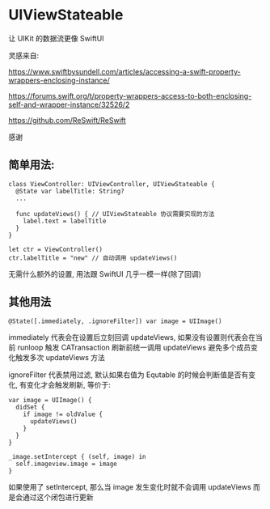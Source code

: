 # UIViewStateable

让 UIKit 的数据流更像 SwiftUI

灵感来自: 

https://www.swiftbysundell.com/articles/accessing-a-swift-property-wrappers-enclosing-instance/

https://forums.swift.org/t/property-wrappers-access-to-both-enclosing-self-and-wrapper-instance/32526/2

https://github.com/ReSwift/ReSwift

感谢

## 简单用法:

```
class ViewController: UIViewController, UIViewStateable {
  @State var labelTitle: String?
  ...
  
  func updateViews() { // UIViewStateable 协议需要实现的方法
    label.text = labelTitle
  }
}

let ctr = ViewController()
ctr.labelTitle = "new" // 自动调用 updateViews()
```

无需什么额外的设置, 用法跟 SwiftUI 几乎一模一样(除了回调)

## 其他用法
```
@State([.immediately, .ignoreFilter]) var image = UIImage()
```
immediately 代表会在设置后立刻回调 updateViews, 如果没有设置则代表会在当前 runloop 触发 CATransaction 刷新前统一调用 updateViews 避免多个成员变化触发多次 updateViews 方法

ignoreFilter 代表禁用过滤, 默认如果右值为 Equtable 的时候会判断值是否有变化, 有变化才会触发刷新, 等价于:
```
var image = UIImage() {
  didSet {
    if image != oldValue {
      updateViews()
    }
  }
}
```

```
_image.setIntercept { (self, image) in
  self.imageview.image = image
}
```
如果使用了 setIntercept, 那么当 image 发生变化时就不会调用 updateViews 而是会通过这个闭包进行更新
